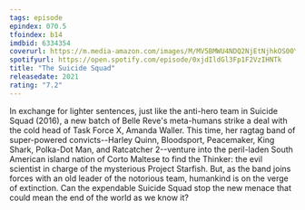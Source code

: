 ```yaml
---
tags: episode
epindex: 070.5
tfoindex: b14
imdbid: 6334354
coverurl: https://m.media-amazon.com/images/M/MV5BMWU4NDQ2NjEtNjhkOS00Y2MwLWJkODItZmJhZGE0MDU1OWM4XkEyXkFqcGdeQXVyODE5NzE3OTE@._V1_SY300_CR0,0,202,300_.jpg
spotifyurl: https://open.spotify.com/episode/0xjdIldGl3Fp1F2VzIHNTk
title: "The Suicide Squad"
releasedate: 2021
rating: "7.2"
---
```


In exchange for lighter sentences, just like the anti-hero team in Suicide Squad (2016), a new batch of Belle Reve's meta-humans strike a deal with the cold head of Task Force X, Amanda Waller. This time, her ragtag band of super-powered convicts--Harley Quinn, Bloodsport, Peacemaker, King Shark, Polka-Dot Man, and Ratcatcher 2--venture into the peril-laden South American island nation of Corto Maltese to find the Thinker: the evil scientist in charge of the mysterious Project Starfish. But, as the band joins forces with an old leader of the notorious team, humankind is on the verge of extinction. Can the expendable Suicide Squad stop the new menace that could mean the end of the world as we know it?
